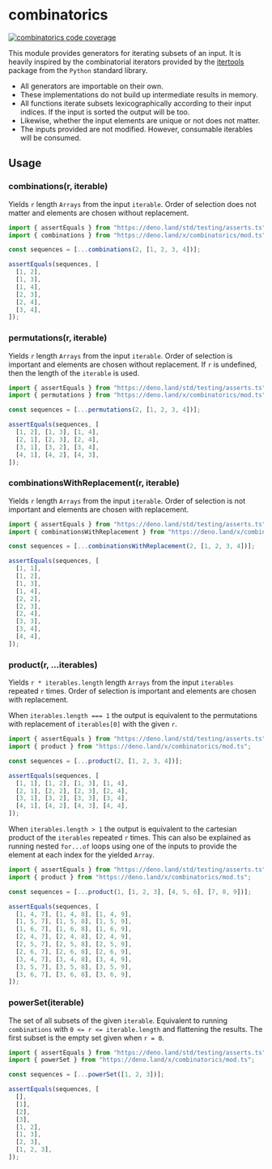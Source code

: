 # combinatorics

[![combinatorics code coverage](https://img.shields.io/codecov/c/github/N8Brooks/combinatorics?logo=deno)](https://app.codecov.io/gh/N8Brooks/combinatorics)

This module provides generators for iterating subsets of an input. It is heavily
inspired by the combinatorial iterators provided by the
[itertools](https://docs.python.org/3/library/itertools.html) package from the
`Python` standard library.

- All generators are importable on their own.
- These implementations do not build up intermediate results in memory.
- All functions iterate subsets lexicographically according to their input
  indices. If the input is sorted the output will be too.
- Likewise, whether the input elements are unique or not does not matter.
- The inputs provided are not modified. However, consumable iterables will be
  consumed.

## Usage

### combinations(r, iterable)

Yields `r` length `Arrays` from the input `iterable`. Order of selection does
not matter and elements are chosen without replacement.

```ts
import { assertEquals } from "https://deno.land/std/testing/asserts.ts";
import { combinations } from "https://deno.land/x/combinatorics/mod.ts";

const sequences = [...combinations(2, [1, 2, 3, 4])];

assertEquals(sequences, [
  [1, 2],
  [1, 3],
  [1, 4],
  [2, 3],
  [2, 4],
  [3, 4],
]);
```

### permutations(r, iterable)

Yields `r` length `Arrays` from the input `iterable`. Order of selection is
important and elements are chosen without replacement. If `r` is undefined, then
the length of the `iterable` is used.

<!-- deno-fmt-ignore -->
```ts
import { assertEquals } from "https://deno.land/std/testing/asserts.ts";
import { permutations } from "https://deno.land/x/combinatorics/mod.ts";

const sequences = [...permutations(2, [1, 2, 3, 4])];

assertEquals(sequences, [
  [1, 2], [1, 3], [1, 4],
  [2, 1], [2, 3], [2, 4],
  [3, 1], [3, 2], [3, 4],
  [4, 1], [4, 2], [4, 3],
]);
```

### combinationsWithReplacement(r, iterable)

Yields `r` length `Arrays` from the input `iterable`. Order of selection is not
important and elements are chosen with replacement.

```ts
import { assertEquals } from "https://deno.land/std/testing/asserts.ts";
import { combinationsWithReplacement } from "https://deno.land/x/combinatorics/mod.ts";

const sequences = [...combinationsWithReplacement(2, [1, 2, 3, 4])];

assertEquals(sequences, [
  [1, 1],
  [1, 2],
  [1, 3],
  [1, 4],
  [2, 2],
  [2, 3],
  [2, 4],
  [3, 3],
  [3, 4],
  [4, 4],
]);
```

### product(r, ...iterables)

Yields `r * iterables.length` length `Arrays` from the input `iterables`
repeated `r` times. Order of selection is important and elements are chosen with
replacement.

When `iterables.length === 1` the output is equivalent to the permutations with
replacement of `iterables[0]` with the given `r`.

<!-- deno-fmt-ignore -->
```ts
import { assertEquals } from "https://deno.land/std/testing/asserts.ts";
import { product } from "https://deno.land/x/combinatorics/mod.ts";

const sequences = [...product(2, [1, 2, 3, 4])];

assertEquals(sequences, [
  [1, 1], [1, 2], [1, 3], [1, 4],
  [2, 1], [2, 2], [2, 3], [2, 4],
  [3, 1], [3, 2], [3, 3], [3, 4],
  [4, 1], [4, 2], [4, 3], [4, 4],
]);
```

When `iterables.length > 1` the output is equivalent to the cartesian product of
the `iterables` repeated `r` times. This can also be explained as running nested
`for...of` loops using one of the inputs to provide the element at each index
for the yielded `Array`.

<!-- deno-fmt-ignore -->
```ts
import { assertEquals } from "https://deno.land/std/testing/asserts.ts";
import { product } from "https://deno.land/x/combinatorics/mod.ts";

const sequences = [...product(1, [1, 2, 3], [4, 5, 6], [7, 8, 9])];

assertEquals(sequences, [
  [1, 4, 7], [1, 4, 8], [1, 4, 9],
  [1, 5, 7], [1, 5, 8], [1, 5, 9],
  [1, 6, 7], [1, 6, 8], [1, 6, 9],
  [2, 4, 7], [2, 4, 8], [2, 4, 9],
  [2, 5, 7], [2, 5, 8], [2, 5, 9],
  [2, 6, 7], [2, 6, 8], [2, 6, 9],
  [3, 4, 7], [3, 4, 8], [3, 4, 9],
  [3, 5, 7], [3, 5, 8], [3, 5, 9],
  [3, 6, 7], [3, 6, 8], [3, 6, 9],
]);
```

### powerSet(iterable)

The set of all subsets of the given `iterable`. Equivalent to running
`combinations` with `0 <= r <= iterable.length` and flattening the results. The
first subset is the empty set given when `r = 0`.

```ts
import { assertEquals } from "https://deno.land/std/testing/asserts.ts";
import { powerSet } from "https://deno.land/x/combinatorics/mod.ts";

const sequences = [...powerSet([1, 2, 3])];

assertEquals(sequences, [
  [],
  [1],
  [2],
  [3],
  [1, 2],
  [1, 3],
  [2, 3],
  [1, 2, 3],
]);
```
